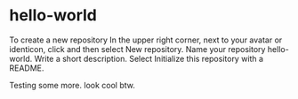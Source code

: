 # hello-world
To create a new repository      In the upper right corner, next to your avatar or identicon, click   and then select New repository. Name your repository hello-world. Write a short description. Select Initialize this repository with a README.

Testing some more. look cool btw.
